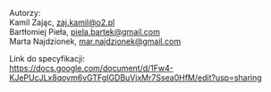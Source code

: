 Autorzy:  
Kamil Zając, zaj.kamil@o2.pl  
Bartłomiej Pieła, piela.bartek@gmail.com  
Marta Najdzionek, mar.najdzionek@gmail.com  

Link do specyfikacji:  
https://docs.google.com/document/d/1Fw4-KJePUcJLx8qoym6vGTFgIGDBuVjxMr7Ssea0HfM/edit?usp=sharing
